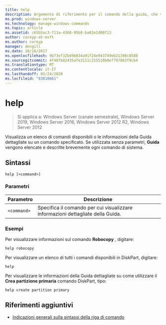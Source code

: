 ```yaml
---
title: help
description: Argomento di riferimento per il comando della guida, che visualizza un elenco dei comandi disponibili o informazioni dettagliate della guida su un comando specificato.
ms.prod: windows-server
ms.technology: manage-windows-commands
ms.topic: article
ms.assetid: c65b5ac3-711a-4368-95b8-ba82e2d00713
author: coreyp-at-msft
ms.author: coreyp
manager: dongill
ms.date: 10/16/2017
ms.openlocfilehash: 9b73ef32b49b834a91f24e943749eb21398c8588
ms.sourcegitcommit: 4f407b82435afe3111c215510b0ef797863f9cb4
ms.translationtype: MT
ms.contentlocale: it-IT
ms.lasthandoff: 05/24/2020
ms.locfileid: "83818661"
---
```

# <a name="help"></a>help

> Si applica a: Windows Server (canale semestrale), Windows Server 2019, Windows Server 2016, Windows Server 2012 R2, Windows Server 2012

Visualizza un elenco di comandi disponibili o le informazioni della Guida dettagliate su un comando specificato. Se utilizzata senza parametri, **Guida** vengono elencate e descritte brevemente ogni comando di sistema.

## <a name="syntax"></a>Sintassi

```
help [<command>]
```

### <a name="parameters"></a>Parametri

| Parametro | Descrizione |
| --------- | ----------- |
| `<command>` | Specifica il comando per cui visualizzare informazioni dettagliate della Guida. |

### <a name="examples"></a>Esempi

Per visualizzare informazioni sul comando **Robocopy** , digitare:

```
help robocopy
```

Per visualizzare un elenco di tutti i comandi disponibili in DiskPart, digitare:

```
help
```

Per visualizzare le informazioni della Guida dettagliate su come utilizzare il **Crea partizione primaria** comando DiskPart, tipo:

```
help create partition primary
```

## <a name="additional-references"></a>Riferimenti aggiuntivi

- [Indicazioni generali sulla sintassi della riga di comando](command-line-syntax-key.md)
